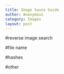 ```yaml
---
title: Image Sauce Guide
author: Anonymous
category: Images
layout: post
---
```


#reverse image search


#file name


#hashes


#other
